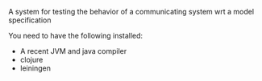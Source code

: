 
A system for testing the behavior of a communicating system wrt a model specification

You need to have the following installed:
- A recent JVM and java compiler
- clojure
- leiningen
